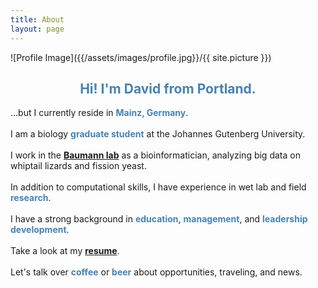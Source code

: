 ```yaml
---
title: About
layout: page
---
```

![Profile Image]({{/assets/images/profile.jpg}}/{{ site.picture }})

<h2><center><font color="#4682B4">Hi! I'm David from Portland.</font></center></h2>

...but I currently reside in <b><font color="#4682B4">Mainz, Germany</font></b>.
<br><br>I am a biology <b><font color="#4682B4">graduate student</font></b> at the Johannes Gutenberg University.
<br><br>I work in the <b><font color="#4682B4"><a href="http://baumannlab.org/">Baumann lab</a></font></b> as a bioinformatician, analyzing big data on whiptail lizards and fission yeast.
<br><br>In addition to computational skills, I have experience in wet lab and field <b><font color="#4682B4">research</font></b>.
<br><br>I have a strong background in <b><font color="#4682B4">education</font></b>, <b><font color="#4682B4">management</font></b>, and <b><font color="#4682B4">leadership development</font></b>. 
<br><br>Take a look at my <b><font color="#4682B4"><a href="/files/ho_resume.pdf" target="_blank">resume</a></font></b>.
<br><br>Let's talk over <b><font color="#4682B4">coffee</font></b> or <b><font color="#4682B4">beer</font></b> about opportunities, traveling, and news.
